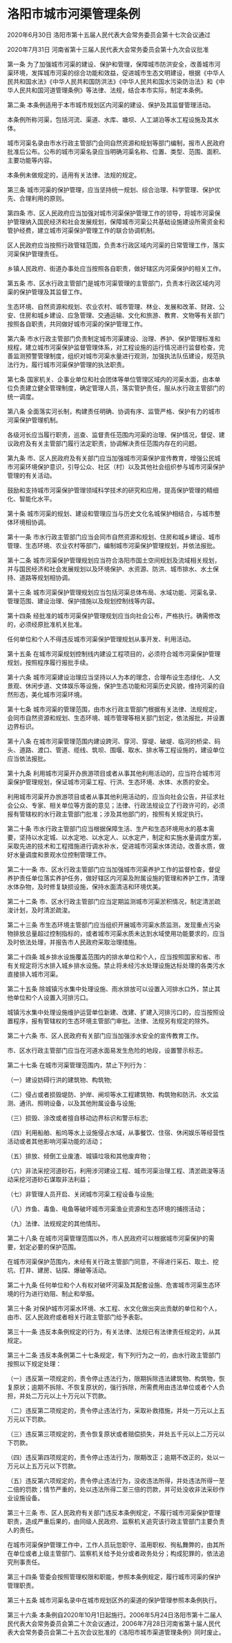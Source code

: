 # 洛阳市城市河渠管理条例

2020年6月30日 洛阳市第十五届人民代表大会常务委员会第十七次会议通过

2020年7月31日 河南省第十三届人民代表大会常务委员会第十九次会议批准

<!-- INFO END -->

第一条 为了加强城市河渠的建设、保护和管理，保障城市防洪安全，改善城市河渠环境，发挥城市河渠的综合功能和效益，促进城市生态文明建设，根据《中华人民共和国水法》《中华人民共和国防洪法》《中华人民共和国水污染防治法》和《中华人民共和国河道管理条例》等法律、法规，结合本市实际，制定本条例。

第二条 本条例适用于本市城市规划区内河渠的建设、保护及其监督管理活动。

本条例所称河渠，包括河流、渠道、水库、塘坝、人工湖泊等水工程设施及其水体。

城市河渠名录由市水行政主管部门会同自然资源和规划等部门编制，报市人民政府批准后公布。公布的城市河渠名录应当明确河渠名称、位置、类型、范围、面积、主要功能等内容。

本条例未做规定的，适用有关法律、法规的规定。

第三条 城市河渠的保护管理，应当坚持统一规划、综合治理、科学管理、保护优先、合理利用的原则。

第四条 市、区人民政府应当加强对城市河渠保护管理工作的领导，将城市河渠保护管理纳入国民经济和社会发展规划，保障城市河渠公共基础设施建设所需资金和管护经费，建立城市河渠保护管理工作的联合协调机制。

区人民政府应当按照行政管辖范围，负责本行政区域内河渠的日常管理工作，落实河渠保护管理责任。

乡镇人民政府、街道办事处应当按照各自职责，做好辖区内河渠保护的相关工作。

第五条 市、区水行政主管部门是城市河渠管理的主管部门，负责本行政区域内河渠的保护管理及其监督工作。

生态环境、自然资源和规划、农业农村、城市管理、林业、发展和改革、财政、公安、住房和城乡建设、应急管理、交通运输、文化和旅游、教育、文物等有关部门按照各自职责，共同做好城市河渠的保护管理工作。

第六条 市水行政主管部门负责制定城市河渠建设、治理、养护、保护管理标准和规程，建立城市河渠保护监督管理体系，对工程设施的运行情况进行监督检查，完善监测预警管理制度，组织对城市河渠水量进行观测，加强执法队伍建设，规范执法行为，履行城市河渠保护管理的执法职责。

第七条 国家机关、企事业单位和社会团体等单位管理区域内的河渠水面，由本单位负责建立健全管理制度，确定管理人员，落实管护责任，服从水行政主管部门的统一调度。

第八条 全面落实河长制，构建责任明确、协调有序、监管严格、保护有力的城市河渠保护管理机制。

各级河长应当履行职责，巡查、监督责任范围内河渠的治理、保护情况，督促、建议政府及有关主管部门履行法定职责，协调解决责任范围内存在的问题。

第九条 市、区人民政府及有关部门应当加强城市河渠保护宣传教育，增强公民城市河渠环境保护意识，引导公众、社区（村）以及其他社会组织参与城市河渠保护管理的有关活动。

鼓励和支持城市河渠保护管理领域科学技术的研究和应用，提高保护管理的精细化、智能化水平。

第十条 城市河渠的规划、建设和管理应当与历史文化名城保护相结合，与城市整体环境相协调。

第十一条 市水行政主管部门应当会同市自然资源和规划、住房和城乡建设、城市管理、生态环境、农业农村等部门，编制城市河渠保护管理规划，并依法报批。

第十二条 城市河渠保护管理规划应当符合洛阳市国土空间规划及流域相关规划，并与国民经济和社会发展规划以及环境保护、水资源、防洪、城市排水、水土保持、道路等规划相协调。

第十三条 城市河渠保护管理规划应当包括河渠总体布局、水域功能、河渠名录、管理范围、建设治理、保护措施以及规划控制线等内容。

第十四条 经批准的城市河渠保护管理规划应当向社会公布，严格执行。确需修改的，必须经原批准机关批准。

任何单位和个人不得违反城市河渠保护管理规划从事开发、利用活动。

第十五条 在城市河渠规划控制线内建设工程项目的，必须符合城市河渠保护管理规划，按照程序履行报批手续。

第十六条 城市河渠建设治理应当坚持以人为本的理念，合理布设生态绿化、人文景观、休闲步道、文体娱乐等设施，保护生态功能和河渠历史风貌，维持河渠的自然形态，美化城市河渠环境。

第十七条 城市河渠的管理范围，由市水行政主管部门根据有关法律、法规规定，会同市自然资源和规划、生态环境、城市管理等相关部门划定，依法报批，并设置边界标识。

第十八条 在城市河渠管理范围内建设跨河、穿河、穿堤、破堤、临河的桥梁、码头、道路、渡口、管道、缆线、筑坝、围堰、取水、排水等工程设施的，建设单位应当依法报批。

第十九条 利用城市河渠开办旅游项目或者从事其他利用活动的，应当符合城市河渠保护管理规划，保证城市河渠工程、行洪、生态环境、水体、水质的安全。

利用城市河渠开办旅游项目或者从事其他利用活动的，应当向社会公告，并征求社会公众、专家、相关单位等方面的意见；法律、行政法规设立了行政许可的，必须报有管辖权的水行政主管部门批准；涉及其他部门的，按照有关规定执行。

第二十条 市水行政主管部门应当根据保障生活、生产和生态环境用水的基本需要，坚持以水定城、以水定地、以水定人、以水定产，制定和实施水量调度方案，采取先进的技术和工程措施进行调水补水，促进城市河渠水体流动，改善水质，做好水量调度和景观水位控制管理工作。

第二十一条 市、区水行政主管部门应当加强城市河渠养护工作的监督检查，督促养护责任单位落实养护任务，做好辖区内河渠及附属设施的管理和养护工作，清理水体杂物，及时修复缺损设施，保持水面清洁和环境优美。

第二十二条 市、区水行政主管部门应当定期监测城市河渠淤积情况，制定清淤疏浚计划，及时清淤疏浚。

第二十三条 市生态环境主管部门应当组织开展城市河渠水质监测，发现重点污染物排放总量超过控制指标的，或者城市河渠水质未达到水域使用功能要求的，应当及时依法处理，并报告市人民政府采取治理措施。

第二十四条 城乡排水设施覆盖范围内的排水单位和个人，应当按照国家和省、市有关规定将污水排入城乡排水设施。禁止将未经污水处理设施达标处理的各类污水直接排入城市河渠。

第二十五条 除城镇污水集中处理设施、雨水排放可以设置入河排水口外，禁止其他单位和个人设置入河排污口。

城镇污水集中处理设施维护运营单位新建、改建、扩建入河排污口的，应当按照设置程序，报有管辖权的生态环境主管部门审批。法律、法规另有规定的除外。

第二十六条 市、区人民政府有关部门应当加强涉水安全的宣传教育工作。

市、区水行政主管部门应当在河道水面易发生危险的地段，设置警示标志。

第二十七条 在城市河渠管理范围内，禁止下列行为：

（一）建设妨碍行洪的建筑物、构筑物;

（二）侵占或者损毁堤防、护岸、闸坝等水工程建筑物、构筑物和防汛、水文监测、通讯、照明设备，以及其他附属设备与设施;

（三）损毁、涂改或者擅自移动边界标识和警示标志;

（四）利用船舶、船坞等水上设施侵占水域，从事餐饮、住宿、休闲娱乐等经营性活动或者其他影响河渠功能的活动；

（五）排放、倾倒工业废渣、城镇垃圾和其他废弃物；

（六）非法采挖河道砂石，利用涉河建设工程、城市河渠治理工程、清淤疏浚等活动采挖河道砂石谋取非法利益；

（七）非管理人员开启、关闭城市河渠工程设备与设施;

（八）炸鱼、毒鱼、电鱼等破坏城市河渠渔业资源和生态环境的捕捞活动；

（九）法律、法规规定的其他情形。

第二十八条 在城市河渠管理范围以外，市人民政府可以根据城市河渠保护的需要，划定必要的保护范围。

在城市河渠保护范围内，未经有关行政主管部门同意，不得进行采石、取土、挖坑、打井、建房、钻探、爆破等活动。

第二十九条 任何单位和个人有权对破坏河渠及其配套设施、危害城市河渠生态环境的行为进行劝阻、制止和举报。

第三十条 对保护城市河渠水环境、水工程、水文化做出突出贡献的单位和个人，由市、区人民政府或者相关行政主管部门给予表彰。

第三十一条 违反本条例规定的行为，有关法律、法规已有法律责任规定的，从其规定。

第三十二条 违反本条例第二十七条规定，有下列行为之一的，由水行政主管部门按照以下规定处理：

（一）违反第一项规定的，责令停止违法行为，限期拆除违法建筑物、构筑物，恢复原状；逾期不拆除、不恢复原状的，强行拆除，所需费用由违法单位或者个人负担，并处二万元以上十万元以下罚款。

（二）违反第二项规定的，责令停止违法行为，采取补救措施，并处一万元以上五万元以下罚款。

（三）违反第三项规定的，责令恢复原状或者赔偿损失，并处五千元以上二万元以下罚款。

（四）违反第四项规定的，责令停止违法行为，限期改正；逾期不改正的，处以一万元以上五万元以下罚款。

（五）违反第六项规定的，责令停止违法行为，没收违法所得，并处违法所得一至二倍的罚款；情节严重的，处以违法所得二至三倍的罚款，并可处没收非法采砂作业设施设备。

第三十三条 市、区人民政府有关部门违反本条例规定，不履行城市河渠保护管理职责，造成严重后果的，由同级人民政府、监察机关追究该行政主管部门主要负责人的责任。

在城市河渠保护管理工作中，工作人员玩忽职守、滥用职权、徇私舞弊的，由其所在单位或者上级主管部门、监察机关给予处分或者政务处分；构成犯罪的，依法追究刑事责任。

第三十四条 管委会按照管理权限和职能，参照本条例规定，履行城市河渠的保护管理职责。

第三十五条 城市河渠名录中在城市规划区外的渠道的保护管理参照本条例执行。

第三十六条 本条例自2020年10月1日起施行。2006年5月24日洛阳市第十二届人民代表大会常务委员会第二十次会议通过，2006年7月28日河南省第十届人民代表大会常务委员会第二十五次会议批准的《洛阳市城市渠道管理条例》同时废止。